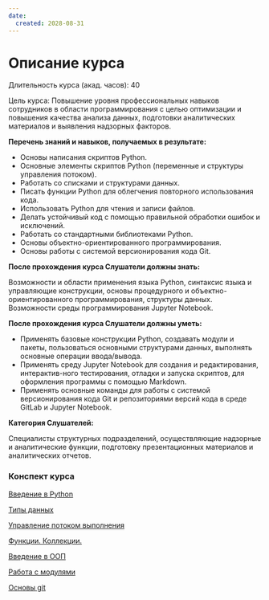```yaml
---
date:
  created: 2028-08-31
---
```


Описание курса
====================

Длительность курса (акад. часов): 40

Цель курса: Повышение уровня профессиональных навыков сотрудников в области программирования с целью оптимизации и повышения качества анализа данных, подготовки аналитических материалов и выявления надзорных факторов.

**Перечень знаний и навыков, получаемых в результате:**

- Основы написания скриптов Python.
- Основные элементы скриптов Python (переменные и структуры управления потоком).
- Работать со списками и структурами данных.
- Писать функции Python для облегчения повторного использования кода.
- Использовать Python для чтения и записи файлов.
- Делать устойчивый код с помощью правильной обработки ошибок и исключений.
- Работать со стандартными библиотеками Python.
- Основы объектно-ориентированного программирования.
- Основы работы с системой версионирования кода Git.

**После прохождения курса Слушатели должны знать:**

Возможности и области применения языка Python, синтаксис языка и управляющие конструкции, основы процедурного и объектно-ориентированного программирования, структуры данных. Возможности среды программирования Jupyter Notebook.

**После прохождения курса Слушатели должны уметь:**

- Применять базовые конструкции Python, создавать модули и пакеты, пользоваться основными структурами данных, выполнять основные операции ввода/вывода.
- Применять среду Jupyter Notebook для создания и редактирования, интерактив-ного тестирования, отладки и запуска скриптов, для оформления программы с помощью Markdown.
- Применять основные команды для работы с системой версионирования кода Git и репозиториями версий кода в среде GitLab и Jupyter Notebook.

**Категория Слушателей:**

Специалисты структурных подразделений, осуществляющие надзорные и аналитические функции, подготовку презентационных материалов и аналитических отчетов.

### Конспект курса

[Введение в Python](getting_started.md)

[Типы данных](types.md)

[Управление потоком выполнения](cycles_and_branching.md)

[Функции. Коллекции.](collections_and_functions.md)

[Введение в ООП](oop.md)

[Работа с модулями](modules_info.md)

[Основы git](git_info.md)


